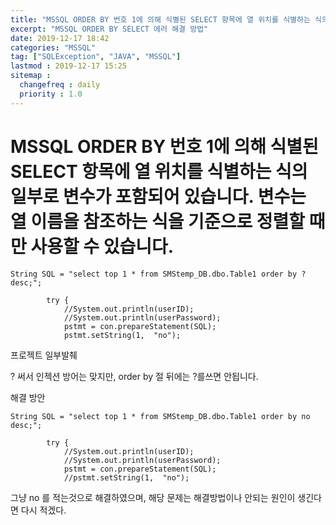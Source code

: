 ```yaml
---
title: "MSSQL ORDER BY 번호 1에 의해 식별된 SELECT 항목에 열 위치를 식별하는 식의 일부로 변수가 포함되어 있습니다. 변수는 열 이름을 참조하는 식을 기준으로 정렬할 때만 사용할 수 있습니다."
excerpt: "MSSQL ORDER BY SELECT 에러 해결 방법"
date: 2019-12-17 18:42
categories: "MSSQL"
tag: ["SQLException", "JAVA", "MSSQL"]
lastmod : 2019-12-17 15:25
sitemap :
  changefreq : daily
  priority : 1.0
---
```


# MSSQL ORDER BY 번호 1에 의해 식별된 SELECT 항목에 열 위치를 식별하는 식의 일부로 변수가 포함되어 있습니다. 변수는 열 이름을 참조하는 식을 기준으로 정렬할 때만 사용할 수 있습니다.

```{.java}
String SQL = "select top 1 * from SMStemp_DB.dbo.Table1 order by ? desc;";
		
		try {
			//System.out.println(userID);
			//System.out.println(userPassword);
			pstmt = con.prepareStatement(SQL);
			pstmt.setString(1,  "no");

```

프로젝트 일부발췌

? 써서 인젝션 방어는 맞지만, order by 절 뒤에는 ?를쓰면 안됩니다.

해결 방안

```{.java}
String SQL = "select top 1 * from SMStemp_DB.dbo.Table1 order by no desc;";
		
		try {
			//System.out.println(userID);
			//System.out.println(userPassword);
			pstmt = con.prepareStatement(SQL);
			//pstmt.setString(1,  "no");

```

그냥 no 를 적는것으로 해결하였으며, 해당 문제는 해결방법이나 안되는 원인이 생긴다면 다시 적겠다.
